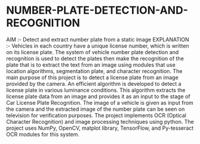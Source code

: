 # NUMBER-PLATE-DETECTION-AND-RECOGNITION
AIM :- Detect and extract number plate from a static image
EXPLANATION :- Vehicles in each country have a unique license number, which is written on its license plate. The system of vehicle number plate detection and recognition is used to detect the plates then make the recognition of the plate that is to extract the text from an image using modules that use location algorithms, segmentation plate, and character recognition. The main purpose of this project is to detect a license plate from an image provided by the camera. An efficient algorithm is developed to detect a license plate in various luminance conditions. This algorithm extracts the license plate data from an image and provides it as an input to the stage of Car License Plate Recognition. The image of a vehicle is given as input from the camera and the extracted image of the number plate can be seen on television for verification purposes. The project implements OCR (Optical Character Recognition) and image processing techniques using python. The project uses NumPy, OpenCV, matplot library, TensorFlow, and Py-tesseract OCR modules for this system.
